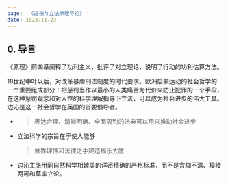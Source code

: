 ```yaml
---
page: '《道德与立法原理导论》'
date: 2022-11-23
---
```


## 0. 导言

《原理》前四章阐释了功利主义，批评了对立理论，说明了行动的功利估算方法。

18世纪中叶以后，对改革暴虐刑法制度的时代要求。欧洲启蒙运动的社会哲学的一个重要组成部分：把惩罚当作以最小的人类痛苦为代价来防止犯罪的一个手段，在这种惩罚观念和对人性的科学理解指导下立法，可以成为社会进步的伟大工具。边沁是这一社会哲学在英国的首要倡导者。

- > 表达合理、清晰明确、全面周到的法典可以用来推动社会进步
- 立法科学的宗旨在于使人能够
  > 依靠理性和法律之手建造福乐大厦
- 边沁主张用同自然科学相媲美的详密精确的严格标准，而不是含糊不清、模棱两可和草率立论。
